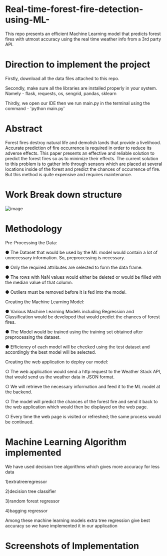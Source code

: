 # Real-time-forest-fire-detection-using-ML-
This repo presents an efficient Machine Learning model that predicts forest fires with utmost  accuracy using the real time weather info from a 3rd party API.
# Direction to implement the project
Firstly, download all the data files attached to this repo. 

Secondly, make sure all the libraries are installed properly in your system. Namely -
flask, requests, os, sengrid, pandas, sklearn

Thirdly, we open our IDE then we run main.py in the terminal using the command - 'python main.py'
# Abstract
Forest fires destroy natural life and demolish lands that provide a livelihood. Accurate prediction 
of fire occurrence is required in order to reduce its adverse effects. This paper presents an 
effective and reliable solution to predict the forest fires so as to minimize their effects. The 
current solution to this problem is to gather info through sensors which are placed at several 
locations inside of the forest and predict the chances of occurrence of fire. But this method is 
quite expensive and requires maintenance.
# Work Break down structure
![image](https://github.com/Prats13/Real-time-forest-fire-detection-using-ML-/assets/93511663/347c8d8d-853d-40a9-8b36-1f61b4d935db)
# Methodology
Pre-Processing the Data: 

  ● The Dataset that would be used by the ML model would contain a lot of unnecessary information. So, preprocessing is necessary. 
  
  ● Only the required attributes are selected to form the data frame.
  
  ● The rows with NaN values would either be deleted or would be filled with the median value of that column. 
  
  ● Outliers must be removed before it is fed into the model. 

Creating the Machine Learning Model: 

  ● Various Machine Learning Models including Regression and Classification would be developed that would predict the chances of forest fires. 
  
  ● The Model would be trained using the training set obtained after preprocessing the dataset. 
  
  ● Efficiency of each model will be checked using the test dataset and accordingly the best model will be selected.

Creating the web application to deploy our model: 

  ○ The web application would send a http request to the Weather Stack API, that would send us the weather data in JSON format. 
  
  ○ We will retrieve the necessary information and feed it to the ML model at the backend. 
  
  ○ The model will predict the chances of the forest fire and send it back to the web application which would then be displayed on the web page. 
  
  ○ Every time the web page is visited or refreshed; the same process would be continued.
  
# Machine Learning Algorithm implemented
We have used decision tree algorithms which gives more accuracy for less data 

 1)extratreeregressor 

 2)decision tree classifier 
 
 3)random forest regressor 
 
 4)bagging regressor 
 
Among these machine learning models extra tree regression give best accuracy so we have implemented it in our application
# Screenshots of Implementation

